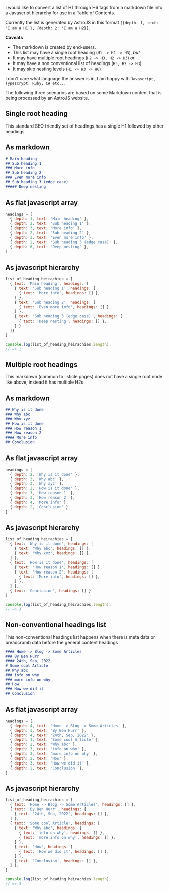 I would like to convert a list of H1 through H6 tags from a markdown file into a Javascript hierarchy for use in a Table of Contents.

Currently the list is generated by AstroJS in this format `[{depth: 1, text: 'I am a H1'}, {depth: 2: 'I am a H2}]`.


**Caveats**

 - The markdown is created by end-users.
 - This list may have a single root heading (`H1 -> H2 -> H3`), *but*
 - It may have multiple root headings (`H2 -> H3, H2 -> H3`) *or*
 - It may have a non conventional list of headings (`H3, H2 -> H3`)
 - It may skip nesting levels (`H1 -> H3 -> H6`)

I don't care what language the answer is in, I am happy with `Javascript, Typescrypt, Ruby, C# etc...`

The following three scenarios are based on some Markdown content that is being processed by an AstroJS website.

## Single root heading

This standard SEO friendly set of headings has a single H1 followed by other headings

## As markdown

```markdown
# Main heading
## Sub heading 1
### More info
## Sub heading 2
### Even more info
## Sub heading 3 (edge case)
##### Deep nesting
```

## As flat javascript array

```javascript
headings = [
  { depth: 1, text: 'Main heading' },
  { depth: 2, text: 'Sub heading 1' },
  { depth: 3, text: 'More info' },
  { depth: 2, text: 'Sub heading 2' },
  { depth: 3, text: 'Even more info' },
  { depth: 2, text: 'Sub heading 3 (edge case)' },
  { depth: 6, text: 'Deep nesting' },
]
```

## As javascript hierarchy
```javascript
list_of_heading_heirachies = [
  { text: 'Main heading', headings: [
    { text: 'Sub heading 1', headings: [
      { text: 'More info', headings: [] },
    ] },
    { text: 'Sub heading 2', headings: [
      { text: 'Even more info', headings: [] },
    ] },
    { text: 'Sub heading 3 (edge case)', headings: [
      { text: 'Deep nesting', headings: [] },
    ] }
  ]}
]

console.log(list_of_heading_heirachies.length);
// => 1
```

## Multiple root headings

This markdown (common to listicle pages) does not have a single root node like above, instead it has multiple H2s

## As markdown

```markdown
## Why is it done
### Why abc
### Why xyz
## How is it done
### How reason 1
### How reason 2
#### More info
## Conclusion
```

## As flat javascript array

```javascript
headings = [
  { depth: 2, 'Why is it done' },
  { depth: 3, 'Why abc' },
  { depth: 3, 'Why xyz' },
  { depth: 2, 'How is it done' },
  { depth: 3, 'How reason 1' },
  { depth: 3, 'How reason 2' },
  { depth: 4, 'More info' },
  { depth: 2, 'Conclusion' }
]
```

## As javascript hierarchy
```javascript
list_of_heading_heirachies = [
  { text: 'Why is it done', headings: [
    { text: 'Why abc', headings: [] },
    { text: 'Why xyz', headings: [] },
  ] },
  { text: 'How is it done', headings: [
    { text: 'How reason 1', headings: [] },
    { text: 'How reason 2', headings: [
      { text: 'More info', headings: [] },
    ] },
  ] },
  { text: 'Conclusion', headings: [] }
]

console.log(list_of_heading_heirachies.length);
// => 3
```

## Non-conventional headings list

This non-conventional headings list happens when there is meta data or breadcrumb data before the general content headings

```markdown
#### Home -> Blog -> Some Articles
### By Ben Hurr
#### 24th, Sep, 2022
# Some cool Article
## Why abc
### info on why
### more info on why
## How
### How we did it
## Conclusion
```

## As flat javascript array

```javascript
headings = [
  { depth: 4, text: 'Home -> Blog -> Some Articles' },
  { depth: 3, text: 'By Ben Hurr' },
  { depth: 4, text: '24th, Sep, 2022' },
  { depth: 1, text: 'Some cool Article' },
  { depth: 2, text: 'Why abc' },
  { depth: 3, text: 'info on why' },
  { depth: 3, text: 'more info on why' },
  { depth: 2, text: 'How' },
  { depth: 3, text: 'How we did it' },
  { depth: 2, text: 'Conclusion' },
]
```

## As javascript hierarchy
```javascript
list_of_heading_heirachies = [
  { text: 'Home -> Blog -> Some Articles', headings: [] },
  { text: 'By Ben Hurr', headings: [
    { text: '24th, Sep, 2022', headings: [] },
  ] },
  { text: 'Some cool Article', headings: [
    { text: 'Why abc', headings: [
      { text: 'info on why', headings: [] },
      { text: 'more info on why', headings: [] },
    ] },
    { text: 'How', headings: [
      { text: 'How we did it', headings: [] },
    ] },
    { text: 'Conclusion', headings: [] },
  ] },
]

console.log(list_of_heading_heirachies.length);
// => 3
```


